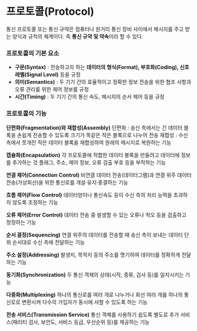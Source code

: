 # 프로토콜(Protocol)

통신 프로토콜 또는 통신 규약은 컴퓨터나 원거리 통신 장비 사이에서 메시지를 주고 받는 양식과 규칙의 체계이다. 즉 **통신 규약 및 약속**이라 할 수 있다.



### 프로토콜의 기본 요소

- **구문(Syntax)**  : 전송하고자 하는 **데이터의 형식(Format), 부호화(Coding), 신호 레벨(Signal Level)** 등을 규정
- **의미(Semantics)** : 두 기기 간의 효율적이고 정확한 정보 전송을 위한 협조 사항과 오류 관리를 위한 제어 정보를 규정
- **시간(Timing)** : 두 기기 간의 통신 속도, 메시지의 순서 제어 등을 규정



### 프로토콜의 기능

**단편화(Fragmentation)와 재합성(Assembly)**
단편화 : 송신 측에서는 긴 데이터 블록을 손쉽게 전송할 수 있도록 크기가 똑같은 작은 블록으로 나누어 전송
재합성 : 수신 측에서 쪼개진 작은 데이터 블록을 재합성하여 원래의 메시지로 복원하는 기능

**캡슐화(Encapsulation)**
각 프로토콜에 적합한 데이터 블록을 만들려고 데이터에 정보를 추가하는 것
플래그, 주소, 제어 정보, 오류 검출 부호 등을 부착하는 기능

**연결 제어(Connection Control)**
비연결 데이터 전송(데이터그램)과 연결 위주 데이터 전송(가상회선)을 위한 통신로를 개설·유지·종결하는 기능

**흐름 제어(Flow Control)**
데이터양이나 통신속도 등이 수신 측의 처리 능력을 초과하지 않도록 조정하는 기능

**오류 제어(Error Control)**
데이터 전송 중 발생할 수 있는 오류나 착오 등을 검출하고 정정하는 기능

**순서 결정(Sequencing)**
연결 위주의 데이터를 전송할 때 송신 측이 보내는 데이터 단위 순서대로 수신 측에 전달하는 기능

**주소 설정(Addressing)**
발생지, 목적지 등의 주소를 명기하여 데이터를 정확하게 전달하는 기능

**동기화(Synchronization)**
두 통신 객체의 상태(시작, 종류, 검사 등)를 일치시키는 기능

**다중화(Multiplexing)**
하나의 통신로를 여러 개로 나누거나 회선 여러 개를 하나의 통신로로 변환시켜 다수의 가입자가 동시에 사할 수 있도록 하는 기능

**전송 서비스(Transmission Service)**
통신 객체를 사용하기 쉽도록 별도로 추가 서비스(패리티 검사, 보안도, 서비스 등급, 우선순위 등)를 제공하는 기능


